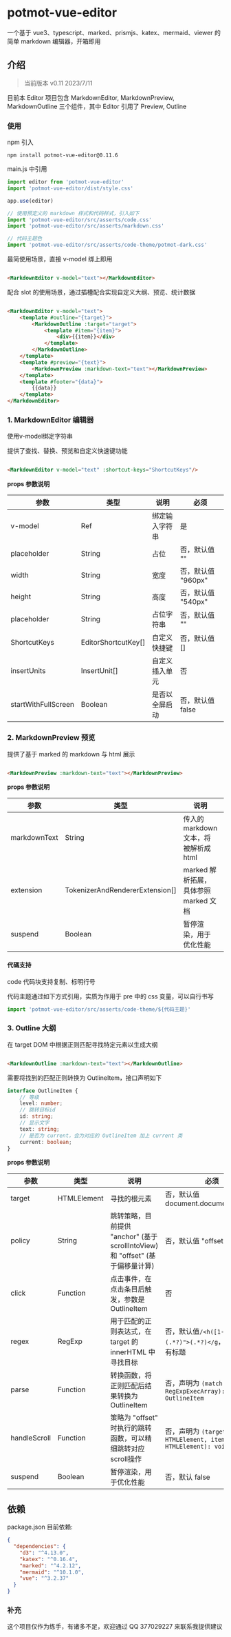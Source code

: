 # potmot-vue-editor

一个基于 vue3、typescript、marked、prismjs、katex、mermaid、viewer 的简单 markdown 编辑器，开箱即用

## 介绍

> 当前版本 v0.11 2023/7/11

目前本 Editor 项目包含 MarkdownEditor, MarkdownPreview, MarkdownOutline 三个组件，其中 Editor 引用了 Preview, Outline

### 使用

npm 引入

```
npm install potmot-vue-editor@0.11.6
```

main.js 中引用

```javascript
import editor from 'potmot-vue-editor'
import 'potmot-vue-editor/dist/style.css'

app.use(editor)

// 使用预定义的 markdown 样式和代码样式，引入如下
import 'potmot-vue-editor/src/asserts/code.css'
import 'potmot-vue-editor/src/asserts/markdown.css'

// 代码主题色
import 'potmot-vue-editor/src/asserts/code-theme/potmot-dark.css'
```

最简使用场景，直接 v-model 绑上即用

```html

<MarkdownEditor v-model="text"></MarkdownEditor>
```

配合 slot 的使用场景，通过插槽配合实现自定义大纲、预览、统计数据

```html

<MarkdownEditor v-model="text">
    <template #outline="{target}">
        <MarkdownOutline :target="target">
            <template #item="{item}">
                <div>{{item}}</div>
            </template>
        </MarkdownOutline>
    </template>
    <template #preview="{text}">
        <MarkdownPreview :markdown-text="text"></MarkdownPreview>
    </template>
    <template #footer="{data}">
        {{data}}
    </template>
</MarkdownEditor>
```

### 1. MarkdownEditor 编辑器

使用v-model绑定字符串

提供了查找、替换、预览和自定义快速键功能

```html

<MarkdownEditor v-model="text" :shortcut-keys="ShortcutKeys"/>
```

**props 参数说明**

| 参数                  | 类型                  | 说明      | 必须            |
|---------------------|---------------------|---------|---------------|
| v-model             | Ref<String>         | 绑定输入字符串 | 是             |
| placeholder         | String              | 占位      | 否，默认值 ""      |
| width               | String              | 宽度      | 否，默认值 "960px" |
| height              | String              | 高度      | 否，默认值 "540px" |
| placeholder         | String              | 占位字符串   | 否，默认值 ""      |
| ShortcutKeys        | EditorShortcutKey[] | 自定义快捷键  | 否，默认值 []      |
| insertUnits         | InsertUnit[]        | 自定义插入单元 | 否             |
| startWithFullScreen | Boolean             | 是否以全屏启动 | 否，默认值 false   |

### 2. MarkdownPreview 预览

提供了基于 marked 的 markdown 与 html 展示

```html

<MarkdownPreview :markdown-text="text"></MarkdownPreview>
```

**props 参数说明**

| 参数           | 类型                              | 说明                         | 必须         |
|--------------|---------------------------------|----------------------------|------------|
| markdownText | String                          | 传入的markdown文本，将被解析成html    | 是          |
| extension    | TokenizerAndRendererExtension[] | marked 解析拓展，具体参照 marked 文档 | 否，默认值 []   |
| suspend      | Boolean                         | 暂停渲染，用于优化性能                | 否，默认 false |

#### 代碼支持

code 代码块支持复制、标明行号

代码主题通过如下方式引用，实质为作用于 pre 中的 css 变量，可以自行书写

```typescript
import 'potmot-vue-editor/src/asserts/code-theme/${代码主题}'
```

### 3. Outline 大纲

在 target DOM 中根据正则匹配寻找特定元素以生成大纲

```html

<MarkdownOutline :markdown-text="text"></MarkdownOutline>
```

需要将找到的匹配正则转换为 OutlineItem，接口声明如下

```typescript
interface OutlineItem {
    // 等级
    level: number;
    // 跳转目标id
    id: string;
    // 显示文字
    text: string;
    // 是否为 current，会为对应的 OutlineItem 加上 current 类
    current: boolean;
}
```

**props 参数说明**

| 参数           | 类型          | 说明                                                         | 必须                                                     |
|--------------|-------------|------------------------------------------------------------|--------------------------------------------------------|
| target       | HTMLElement | 寻找的根元素                                                     | 否，默认值 document.documentElement                         |
| policy       | String      | 跳转策略，目前提供 "anchor" (基于scrollIntoView) 和 "offset" (基于偏移量计算) | 否，默认值 "offset"                                         |
| click        | Function    | 点击事件，在点击条目后触发，参数是 OutlineItem                              | 否                                                      |
| regex        | RegExp      | 用于匹配的正则表达式，在 target 的 innerHTML 中寻找目标                      | 否，默认值`/<h([1-6]) id="(.*?)">(.*?)</g`，即寻找所有标题          |
| parse        | Function    | 转换函数，将正则匹配后结果转换为 OutlineItem                               | 否，声明为 `(match: RegExpExecArray): OutlineItem`          |
| handleScroll | Function    | 策略为 "offset" 时执行的跳转函数，可以精细跳转对应scroll操作                     | 否，声明为 `(target: HTMLElement, item: HTMLElement): void` |
| suspend      | Boolean     | 暂停渲染，用于优化性能                                                | 否，默认 false                                             |

## 依赖

package.json 目前依赖:

```json
{
  "dependencies": {
    "d3": "^4.13.0",
    "katex": "^0.16.4",
    "marked": "^4.2.12",
    "mermaid": "^10.1.0",
    "vue": "^3.2.37"
  }
}

```

### 补充

这个项目仅作为练手，有诸多不足，欢迎通过 QQ 377029227 来联系我提供建议